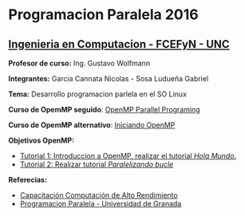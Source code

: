 # Programacion Paralela 2016

## [Ingenieria en Computacion - FCEFyN - UNC](http://computacion.efn.uncor.edu)

  **Profesor de curso:** Ing. Gustavo Wolfmann
  
  **Integrantes:** Garcia Cannata Nicolas - Sosa Ludueña Gabriel
  
  **Tema:** Desarrollo programacion parlela en el SO Linux
  
  **Curso de OpemMP seguido**: [OpenMP Parallel Programing](https://computing.llnl.gov/tutorials/openMP/)
  
  **Curso de OpemMP alternativo**: [Iniciando OpenMP](http://lsi.ugr.es/jmantas/pdp/tutoriales/tutorial_omp.php )
  
  **Objetivos OpenMP:**
  
* [Tutorial 1: Introduccion a OpenMP, realizar el tutorial *Hola Mundo*.](http://lsi.ugr.es/jmantas/pdp/tutoriales/tutorial_omp.php?tuto=01_omp_holamundo) 
* [Tutorial 2: Realizar tutorial *Paralelizando bucle*](http://lsi.ugr.es/jmantas/pdp/tutoriales/tutorial_omp.php?tuto=02_omp_forparalelo)




**Referecias:** 
* [Capacitación Computación de Alto Rendimiento](https://computing.llnl.gov/?set=training&page=index)
* [Programacion Paralela - Universidad de Granada](http://lsi.ugr.es/jmantas/pdp/tutoriales/tutorial_omp.php)

